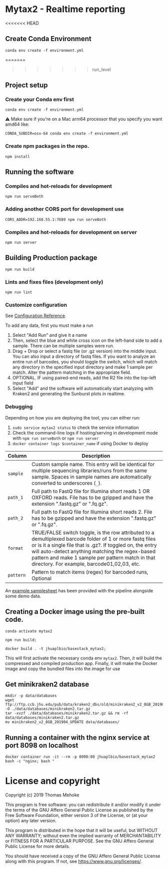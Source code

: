 # Mytax2 - Realtime reporting


<<<<<<< HEAD
## Create Conda Environment
```
conda env create -f environment.yml
```

=======
>>>>>>> run_level

## Project setup

### Create your Conda env first 

```
conda env create -f environment.yml
```

:warning: Make sure if you're on a Mac arm64 processor that you specify you want amd64 like:

```
CONDA_SUBDIR=osx-64 conda env create -f environment.yml
```

### Create npm packages in the repo.

```
npm install
```

## Running the software


### Compiles and hot-reloads for development

```
npm run serveBoth
```

### Adding another CORS port for development use

```
CORS_ADDR=192.168.55.1:7689 npm run serveBoth
```

### Compiles and hot-reloads for development on server
```
npm run server
```


## Building Production package
```
npm run build
```

### Lints and fixes files (development only)
```
npm run lint
```

### Customize configuration
See [Configuration Reference](https://cli.vuejs.org/config/).

To add any data, first you must make a run

1. Select "Add Run" and give it a name
2. Then, select the blue and white cross icon on the left-hand side to add a sample. There can be multiple samples were run.
3. Drag + Drop or select a fastq file (or .gz version) into the middle input. You can also input a directory of fastq files. If you want to analyze an entire run of barcodes, you should toggle the switch, which will match any directory in the specified input directory and make 1 sample per match. Alter the pattern matching in the appropriate field.
4. OPTIONAL. IF using paired-end reads, add the R2 file into the top-left input field
5. Select "Add" and the software will automatically start analyzing with Kraken2 and generating the Sunburst plots in realtime. 

### Debugging

Depending on how you are deploying the tool, you can either run:

1. `sudo service mytax2 status` to check the service information
2. Check the command-line logs if hosting/serving in development mode with `npm run serveBoth` or `npm run server`
3. `docker container logs $container_name` if using Docker to deploy



| Column     | Description                                                                                                                                                                            |
| ---------  | -------------------------------------------------------------------------------------------------------------------------------------------------------------------------------------- |
| `sample`   | Custom sample name. This entry will be identical for multiple sequencing libraries/runs from the same sample. Spaces in sample names are automatically converted to underscores (`_`). |
| `path_1`  | Full path to FastQ file for Illumina short reads 1 OR OXFORD reads. File has to be gzipped and have the extension ".fastq.gz" or ".fq.gz".                                             |
| `path_2`  | Full path to FastQ file for Illumina short reads 2. File has to be gzipped and have the extension ".fastq.gz" or ".fq.gz".                                                             |
| `format`  | TRUE/FALSE switch toggle, is the row attributed to a demultiplexed barcode folder of 1 or more fastq files or is it a single file that is .gz?. If toggled on, the entry will auto-detect anything matching the regex-based pattern and make 1 sample per pattern match in that directory. For example, barcode01,02,03, etc.     |
| `pattern` | Pattern to match items (regex) for barcoded runs, Optional                                            |

An [example samplesheet](../examples/Samplesheet.csv) has been provided with the pipeline alongside some demo data.

## Creating a Docker image using the pre-built code.


```
conda activate mytax2

npm run build;

docker build . -t jhuaplbio/basestack_mytax2; 

```

This will first activate the necessary conda env `mytax2`. Then, it will build the compressed and compiled production app. Finally, it will make the Docker image and copy the bundled files into the image for use


## Get minikraken2 database

```
mkdir -p data/databases
wget ftp://ftp.ccb.jhu.edu/pub/data/kraken2_dbs/old/minikraken2_v2_8GB_201904.tgz -O ./data/databases/minikraken2.tar.gz 
tar -xvzf ./data/databases/minikraken2.tar.gz && rm -rf data/databases/minikraken2.tar.gz
mv minikraken2_v2_8GB_201904_UPDATE data/databases/
```


## Running a container with the nginx service at port 8098 on localhost

```
docker container run -it --rm -p 8098:80 jhuaplbio/basestack_mytax2  bash -c "nginx; bash "
```

# License and copyright

Copyright (c) 2019 Thomas Mehoke

This program is free software: you can redistribute it and/or modify
it under the terms of the GNU Affero General Public License as
published by the Free Software Foundation, either version 3 of the
License, or (at your option) any later version.

This program is distributed in the hope that it will be useful,
but WITHOUT ANY WARRANTY; without even the implied warranty of
MERCHANTABILITY or FITNESS FOR A PARTICULAR PURPOSE.  See the
GNU Affero General Public License for more details.

You should have received a copy of the GNU Affero General Public License
along with this program.  If not, see <https://www.gnu.org/licenses/>.


